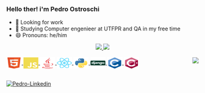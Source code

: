 ### Hello ther! i'm Pedro Ostroschi

- 🔭 Looking for work
- 🌱 Studying Computer engenieer at UTFPR and QA in my free time
- 😄 Pronouns: he/him

<div align="center">
  <a href="https://github.com/PedroOstroschi">
  <img height="180em"  src="https://github-readme-stats.vercel.app/api?username=PedroOstroschi&show_icons=true&theme=midnight-purple&include_all_commits=true&count_private=true"/>
  <img height="180em" src="https://github-readme-stats.vercel.app/api/top-langs/?username=PedroOstroschi&layout=compact&langs_count=7&theme=midnight-purple"/>
</div>

<div style="display: inline_block"><br>
   <img align="center" alt="Rafa-HTML" height="30" width="40" src="https://raw.githubusercontent.com/devicons/devicon/master/icons/html5/html5-original.svg">
  <img align="center" alt="Pedro-Js" height="30" width="40" src="https://raw.githubusercontent.com/devicons/devicon/master/icons/javascript/javascript-plain.svg">
  <img align="center" alt="Pedro-Java" height="30" width="40" src="https://raw.githubusercontent.com/devicons/devicon/master/icons/java/java-plain.svg">
  <img align="center" alt="Pedro-React" height="30" width="40" src="https://raw.githubusercontent.com/devicons/devicon/master/icons/react/react-original.svg">
  <img align="center" alt="Pedro-Python" height="30" width="40" src="https://raw.githubusercontent.com/devicons/devicon/master/icons/python/python-original.svg">
  <img align="center" alt="Pedro-Django" height="30" width="40" src="https://raw.githubusercontent.com/devicons/devicon/master/icons/django/django-original.svg">
  <img align="center" alt="Pedro-C" height="30" width="40" src="https://raw.githubusercontent.com/devicons/devicon/master/icons/c/c-original.svg">
  <img align="center" alt="Pedro-C++" height="30" width="40" src="https://raw.githubusercontent.com/devicons/devicon/master/icons/cplusplus/cplusplus-original.svg">
  <img align="right" height="150" src="https://c.tenor.com/DBqjevyA2o4AAAAd/bongo-cat-codes.gif">

</div>
 
  ##
  
<div>
  <a href="https://www.linkedin.com/in/pedro-ostroschi-b687719b/"><img align="center" alt="Pedro-Linkedin"  src="https://img.shields.io/badge/LinkedIn-0077B5?style=for-the-badge&logo=linkedin&logoColor=white"></a>
</div>

 
